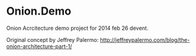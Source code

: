 Onion.Demo
===========

Onion Acrcitecture demo project for 2014 feb 26 devent.

Original concept by Jeffrey Palermo:
http://jeffreypalermo.com/blog/the-onion-architecture-part-1/
